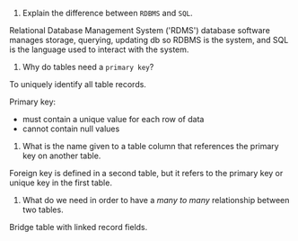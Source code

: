 1. Explain the difference between `RDBMS` and `SQL`.

  Relational Database Management System ('RDMS') database software manages storage, querying, updating db so RDBMS is the system, and SQL is the language used to interact with the system.

1. Why do tables need a `primary key`?

To uniquely identify all table records. 

Primary key:
- must contain a unique value for each row of data
- cannot contain null values

1. What is the name given to a table column that references the primary key on another table.

Foreign key is defined in a second table, but it refers to the primary key or unique key in the first table.

1. What do we need in order to have a _many to many_ relationship between two tables.

Bridge table with linked record fields.